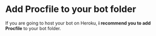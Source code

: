 # Add Procfile to your bot folder
If you are going to host your bot on Heroku, **i recommend you to add Procfile** to your bot folder.                 